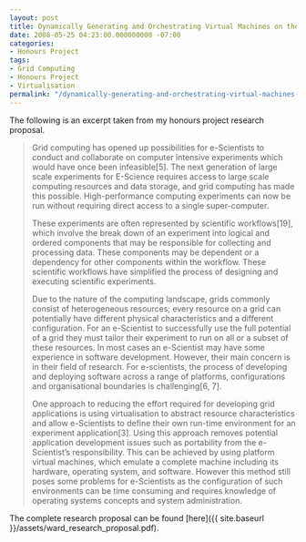 ```yaml
---
layout: post
title: Dynamically Generating and Orchestrating Virtual Machines on the Grid - Research Proposal
date: 2008-05-25 04:23:00.000000000 -07:00
categories:
- Honours Project
tags:
- Grid Computing
- Honours Project
- Virtualisation
permalink: "/dynamically-generating-and-orchestrating-virtual-machines-on-the-grid-research-proposal/"
---
```

The following is an excerpt taken from my honours project research proposal.  

> Grid computing has opened up possibilities for e-Scientists to conduct and collaborate on computer intensive experiments which would have once been infeasible[5]. The next generation of large scale experiments for E-Science requires access to large scale computing resources and data storage, and grid computing has made this possible. High-performance computing experiments can now be run without requiring direct access to a single super-computer.  
>
> These experiments are often represented by scientific workflows[19], which involve the break down of an experiment into logical and ordered components that may be responsible for collecting and processing data. These components may be dependent or a dependency for other components within the workflow. These scientific workflows have simplified the process of designing and executing scientific experiments.  
>
> Due to the nature of the computing landscape, grids commonly consist of heterogeneous resources; every resource on a grid can potentially have different physical characteristics and a different configuration. For an e-Scientist to successfully use the full potential of a grid they must tailor their experiment to run on all or a subset of these resources. In most cases an e-Scientist may have some experience in software development. However, their main concern is in their field of research. For e-scientists, the process of developing and deploying software across a range of platforms, configurations and organisational boundaries is challenging[6, 7].  
>  
> One approach to reducing the effort required for developing grid applications is using virtualisation to abstract resource characteristics and allow e-Scientists to define their own run-time environment for an experiment application[3]. Using this approach removes potential application development issues such as portability from the e-Scientist’s responsibility. This can be achieved by using platform virtual machines, which emulate a complete machine including its hardware, operating system, and software. However this method still poses some problems for e-Scientists as the configuration of such environments can be time consuming and requires knowledge of operating systems concepts and system administration.

The complete research proposal can be found [here]({{ site.baseurl }}/assets/ward_research_proposal.pdf).
